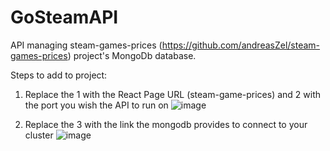 # GoSteamAPI

API managing steam-games-prices (https://github.com/andreasZel/steam-games-prices) project's 
MongoDb database.

Steps to add to project:

1. Replace the 1 with the React Page URL (steam-game-prices) and 2 with the port you wish the API to run on
![image](https://i.imgur.com/ZEfKpif.png)

2. Replace the 3 with the link the mongodb provides to connect to your cluster
![image](https://i.imgur.com/VFE8VDW.png)
